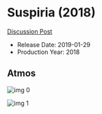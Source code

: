 # Suspiria (2018)

[Discussion Post](https://www.avsforum.com/threads/bass-eq-for-filtered-movies.2995212/post-57531032)

* Release Date: 2019-01-29
* Production Year: 2018

## Atmos

![img 0](https://i.imgur.com/cME6qGo.jpg)

![img 1](https://i.imgur.com/oQseXVp.jpg)

